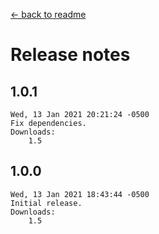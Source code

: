 ﻿﻿[← back to readme](README.md)

# Release notes
## 1.0.1
```
Wed, 13 Jan 2021 20:21:24 -0500
Fix dependencies.
Downloads:
    1.5
```

## 1.0.0
```
Wed, 13 Jan 2021 18:43:44 -0500
Initial release.
Downloads:
    1.5
```
